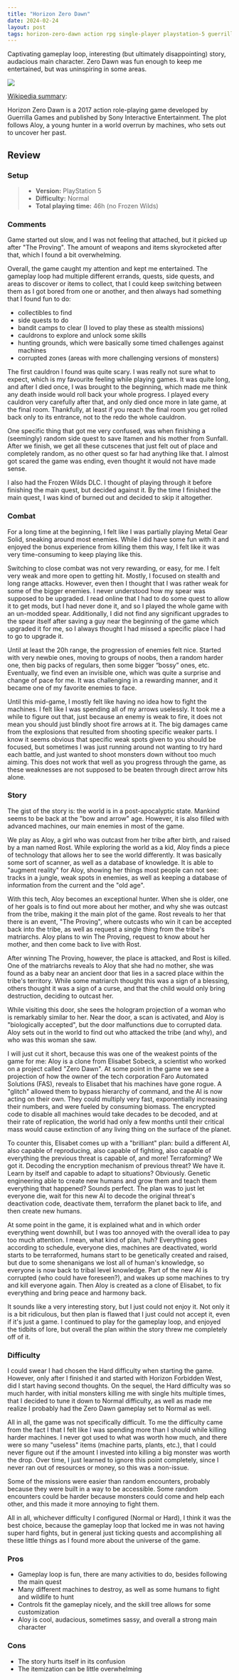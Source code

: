 ```yaml
---
title: "Horizon Zero Dawn"
date: 2024-02-24
layout: post
tags: horizon-zero-dawn action rpg single-player playstation-5 guerrilla-games sony
---
```


Captivating gameplay loop, interesting (but ultimately disappointing) story, audacious main character. Zero Dawn was 
fun enough to keep me entertained, but was uninspiring in some areas.

![](https://raw.githubusercontent.com/Tschis/reviews-blog/main/assets/covers/horizon-zero-dawn-2017.jpg)

[Wikipedia summary](https://en.wikipedia.org/wiki/Horizon_Zero_Dawn):

Horizon Zero Dawn is a 2017 action role-playing game developed by Guerrilla Games and published by Sony Interactive 
Entertainment. The plot follows Aloy, a young hunter in a world overrun by machines, who sets out to uncover her past.

## Review

### Setup
> - **Version:** PlayStation 5
> - **Difficulty:** Normal
> - **Total playing time:** 46h (no Frozen Wilds)

### Comments

Game started out slow, and I was not feeling that attached, but it picked up after "The Proving". The amount of weapons
and items skyrocketed after that, which I found a bit overwhelming.

Overall, the game caught my attention and kept me entertained. The gameplay loop had multiple different errands, quests,
side quests, and areas to discover or items to collect, that I could keep switching between them as I got bored from one
or another, and then always had something that I found fun to do:
- collectibles to find
- side quests to do
- bandit camps to clear (I loved to play these as stealth missions)
- cauldrons to explore and unlock some skills
- hunting grounds, which were basically some timed challenges against machines
- corrupted zones (areas with more challenging versions of monsters)

The first cauldron I found was quite scary. I was really not sure what to expect, which is my favourite feeling while
playing games. It was quite long, and after I died once, I was brought to the beginning, which made me think any death 
inside would roll back your whole progress. I played every cauldron very carefully after that, and only died once more 
in late game, at the final room. Thankfully, at least if you reach the final room you get rolled back only to its 
entrance, not to the redo the whole cauldron.

One specific thing that got me very confused, was when finishing a (seemingly) random side quest to save Itamen and his 
mother from Sunfall. After we finish, we get all these cutscenes that just felt out of place and completely random, as 
no other quest so far had anything like that. I almost got scared the game was ending, even thought it would not have 
made sense.

I also had the Frozen Wilds DLC. I thought of playing through it before finishing the main quest, but decided against 
it. By the time I finished the main quest, I was kind of burned out and decided to skip it altogether.

### Combat

For a long time at the beginning, I felt like I was partially playing Metal Gear Solid, sneaking around most enemies. 
While I did have some fun with it and enjoyed the bonus experience from killing them this way, I felt like it was very 
time-consuming to keep playing like this.

Switching to close combat was not very rewarding, or easy, for me. I felt very weak and more open to getting hit. Mostly,
I focused on stealth and long range attacks. However, even then I thought that I was rather weak for some of the bigger
enemies. I never understood how my spear was supposed to be upgraded. I read online that I had to do some quest to allow
it to get mods, but I had never done it, and so I played the whole game with an un-modded spear. Additionally, I did not
find any significant upgrades to the spear itself after saving a guy near the beginning of the game which upgraded it
for me, so I always thought I had missed a specific place I had to go to upgrade it.

Until at least the 20h range, the progression of enemies felt nice. Started with very newbie ones, moving to groups of 
noobs, then a random harder one, then big packs of regulars, then some bigger “bossy” ones, etc. Eventually, we find
even an invisible one, which was quite a surprise and change of pace for me. It was challenging in a rewarding manner, 
and it became one of my favorite enemies to face.

Until this mid-game, I mostly felt like having no idea how to fight the machines. I felt like I was spending all of my 
arrows uselessly. It took me a while to figure out that, just because an enemy is weak to fire, it does not mean you
should just blindly shoot fire arrows at it. The big damages came from the explosions that resulted from shooting 
specific weaker parts. I know it seems obvious that specific weak spots given to you should be focused, but sometimes I
was just running around not wanting to try hard each battle, and just wanted to shoot monsters down without too much 
aiming. This does not work that well as you progress through the game, as these weaknesses are not supposed to be beaten
through direct arrow hits alone. 

### Story

The gist of the story is: the world is in a post-apocalyptic state. Mankind seems to be back at the "bow and arrow" age.
However, it is also filled with advanced machines, our main enemies in most of the game.

We play as Aloy, a girl who was outcast from her tribe after birth, and raised by a man named Rost. While exploring the 
world as a kid, Aloy finds a piece of technology that allows her to see the world differently. It was basically some
sort of scanner, as well as a database of knowledge. It is able to "augment reality" for Aloy, showing her things most
people can not see: tracks in a jungle, weak spots in enemies, as well as keeping a database of information from the
current and the "old age". 

With this tech, Aloy becomes an exceptional hunter. When she is older, one of her goals is to find out more about her
mother, and why she was outcast from the tribe, making it the main plot of the game. Rost reveals to her that there is
an event, "The Proving", where outcasts who win it can be accepted back into the tribe, as well as request a single 
thing from the tribe's matriarchs. Aloy plans to win The Proving, request to know about her mother, and then come back
to live with Rost.

After winning The Proving, however, the place is attacked, and Rost is killed. One of the matriarchs reveals to Aloy 
that she had no mother, she was found as a baby near an ancient door that lies in a sacred place within the tribe's 
territory. While some matriarch thought this was a sign of a blessing, others thought it was a sign of a curse, and that
the child would only bring destruction, deciding to outcast her.

While visiting this door, she sees the hologram projection of a woman who is remarkably similar to her. Near the door,
a scan is activated, and Aloy is "biologically accepted", but the door malfunctions due to corrupted data. Aloy sets out
in the world to find out who attacked the tribe (and why), and who was this woman she saw.  

I will just cut it short, because this was one of the weakest points of the game for me: Aloy is a clone from Elisabet 
Sobeck, a scientist who worked on a project called "Zero Dawn". At some point in the game we see a projection of how 
the owner of the tech corporation Faro Automated Solutions (FAS), reveals to Elisabet that his machines have gone
rogue. A "glitch" allowed them to bypass hierarchy of command, and the AI is now acting on their own. They could 
multiply very fast, exponentially increasing their numbers, and were fueled by consuming biomass. The encrypted code to
disable all machines would take decades to be decoded, and at their rate of replication, the world had only a few months
until their critical mass would cause extinction of any living thing on the surface of the planet.

To counter this, Elisabet comes up with a "brilliant" plan: build a different AI, also capable of reproducing, also
capable of fighting, also capable of everything the previous threat is capable of, and more! Terraforming? We got it.
Decoding the encryption mechanism of previous threat? We have it. Learn by itself and capable to adapt to situations?
Obviously. Genetic engineering able to create new humans and grow them and teach them everything that happened? Sounds 
perfect. The plan was to just let everyone die, wait for this new AI to decode the original threat's deactivation code,
deactivate them, terraform the planet back to life, and then create new humans.

At some point in the game, it is explained what and in which order everything went downhill, but I was too annoyed with
the overall idea to pay too much attention. I mean, what kind of plan, huh? Everything goes according to schedule, 
everyone dies, machines are deactivated, world starts to be terraformed, humans start to be genetically created and 
raised, but due to some shenanigans we lost all of human's knowledge, so everyone is now back to tribal level knowledge.
Part of the new AI is corrupted (who could have foreseen?), and wakes up some machines to try and kill everyone again. 
Then Aloy is created as a clone of Elisabet, to fix everything and bring peace and harmony back. 

It sounds like a very interesting story, but I just could not enjoy it. Not only it is a bit ridiculous, but then plan
is flawed that I just could not accept it, even if it's just a game. I continued to play for the gameplay loop, and 
enjoyed the tidbits of lore, but overall the plan within the story threw me completely off of it.

### Difficulty

I could swear I had chosen the Hard difficulty when starting the game. However, only after I finished it and started
with Horizon Forbidden West, did I start having second thoughts. On the sequel, the Hard difficulty was so much harder,
with initial monsters killing me with single hits multiple times, that I decided to tune it down to Normal difficulty,
as well as made me realize I probably had the Zero Dawn gameplay set to Normal as well.

All in all, the game was not specifically difficult. To me the difficulty came from the fact I that I felt like I was 
spending more than I should while killing harder machines. I never got used to what was worth how much, and there were
so many "useless" items (machine parts, plants, etc.), that I could never figure out if the amount I invested into 
killing a big monster was worth the drop. Over time, I just learned to ignore this point completely, since I never ran
out of resources or money, so this was a non-issue.

Some of the missions were easier than random encounters, probably because they were built in a way to be accessible.
Some random encounters could be harder because monsters could come and help each other, and this made it more annoying
to fight them.

All in all, whichever difficulty I configured (Normal or Hard), I think it was the best choice, because the gameplay 
loop that locked me in was not having super hard fights, but in general just ticking quests and accomplishing all these
little things as I found more about the universe of the game.

### Pros

- Gameplay loop is fun, there are many activities to do, besides following the main quest
- Many different machines to destroy, as well as some humans to fight and wildlife to hunt
- Controls fit the gameplay nicely, and the skill tree allows for some customization
- Aloy is cool, audacious, sometimes sassy, and overall a strong main character

### Cons

- The story hurts itself in its confusion
- The itemization can be little overwhelming 
